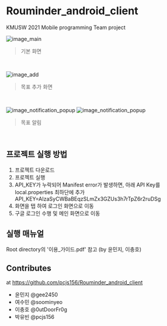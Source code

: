 # Rouminder_android_client
KMUSW 2021 Mobile programming Team project

![image_main](static/images/example_main.png)
> 기본 화면

&nbsp;

![image_add](static/images/example_add_goal.png)
> 목표 추가 화면


&nbsp;

![image_notification_popup](static/images/example_notification_popup.png) ![image_notification_popup](static/images/example_notification.png)
> 목표 알림

&nbsp;

## 프로젝트 실행 방법
1. 프로젝트 다운로드
2. 프로젝트 실행
3. API_KEY가 누락되어 Manifest error가 발생하면, 아래 API Key를 local.properties 최하단에 추가 API_KEY=AIzaSyCWBaBEqzSLmZx3GZUs3h7rTpZ6r2ruDSg
4. 화면을 탭 하여 로그인 화면으로 이동
5. 구글 로그인 수행 및 메인 화면으로 이동

## 실행 매뉴얼
Root directory의 '이용_가이드.pdf' 참고 (by 윤민지, 이충호)

## Contributes
at https://github.com/pcjs156/Rouminder_android_client
- 윤민지 @gee2450
- 여수민 @soominyeo
- 이충호 @0utDoorFr0g
- 박유빈 @pcjs156
